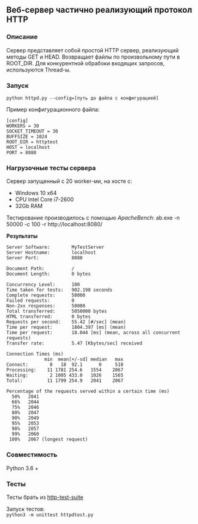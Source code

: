 ## Веб-сервер частично реализующий протокол HTTP
### Описание
Сервер представляет собой простой HTTP сервер, реализующий методы GET и HEAD.
Возвращает файлы по произвольному пути в ROOT_DIR. Для конкурентной обрабоки входящих запросов, используются Thread-ы.


### Запуск
```python httpd.py --config=[путь до файла с конфигурацией]```

Пример конфигурационного файла:
```
[config]
WORKERS = 30
SOCKET_TIMEOUT = 30
BUFFSIZE = 1024
ROOT_DIR = httptest
HOST = localhost
PORT = 8080
```


### Нагрузочные тесты сервера
Сервер запущенный с 20 worker-ми, на хосте с:
* Windows 10 x64
* CPU Intel Core i7-2600
* 32Gb RAM

Тестирование производилось с помощью *ApacheBench*:
ab.exe -n 50000 -c 100 -r http://localhost:8080/

__Результаты__
```
Server Software:        MyTestServer
Server Hostname:        localhost
Server Port:            8080

Document Path:          /
Document Length:        0 bytes

Concurrency Level:      100
Time taken for tests:   902.198 seconds
Complete requests:      50000
Failed requests:        0
Non-2xx responses:      50000
Total transferred:      5050000 bytes
HTML transferred:       0 bytes
Requests per second:    55.42 [#/sec] (mean)
Time per request:       1804.397 [ms] (mean)
Time per request:       18.044 [ms] (mean, across all concurrent requests)
Transfer rate:          5.47 [Kbytes/sec] received

Connection Times (ms)
              min  mean[+/-sd] median   max
Connect:        0   18  92.1      0     510
Processing:    11 1781 254.6   1554    2067
Waiting:        2 1005 433.0   1026    1565
Total:         11 1799 254.9   2041    2067

Percentage of the requests served within a certain time (ms)
  50%   2041
  66%   2044
  75%   2046
  80%   2047
  90%   2049
  95%   2053
  98%   2057
  99%   2060
 100%   2067 (longest request)
```


### Совместимость
Python 3.6 +

### Тесты
Тесты брать из
[http-test-suite](https://github.com/s-stupnikov/http-test-suite)

Запуск тестов:</br>
```python3 -m unittest httpdtest.py```